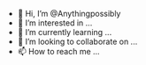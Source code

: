 - 👋 Hi, I’m @Anythingpossibly
- 👀 I’m interested in ...
- 🌱 I’m currently learning ...
- 💞️ I’m looking to collaborate on ...
- 📫 How to reach me ...

<!---
Anythingpossibly/Anythingpossibly is a ✨ special ✨ repository because its `README.md` (this file) appears on your GitHub profile.
You can click the Preview link to take a look at your changes.
--->
